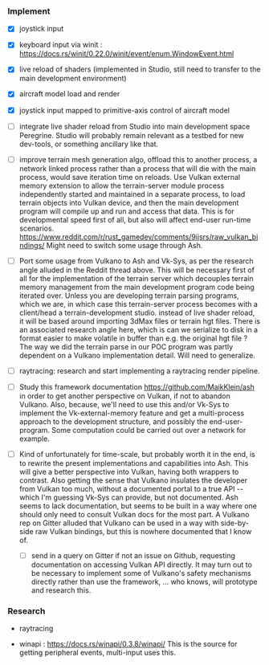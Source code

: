 









### Implement



- [x] joystick input

- [x] keyboard input via winit : https://docs.rs/winit/0.22.0/winit/event/enum.WindowEvent.html
- [x] live reload of shaders (implemented in Studio, still need to transfer to the main development environment)

- [x] aircraft model load and render

- [x] joystick input mapped to primitive-axis control of aircraft model

- [ ] integrate live shader reload from Studio into main development space Peregrine.  Studio will probably remain relevant as a testbed for new dev-tools, or something ancillary like that.

- [ ] improve terrain mesh generation algo, offload this to another process, a network linked process rather than a process that will die with the main process, would save iteration time on reloads.
    Use Vulkan external memory extension to allow the terrain-server module process independently started and maintained in a separate process, to load terrain objects into Vulkan device, and then the main development program will compile up and run and access that data.  This is for developmental speed first of all, but also will affect end-user run-time scenarios.
    https://www.reddit.com/r/rust_gamedev/comments/9ijsrs/raw_vulkan_bindings/
    Might need to switch some usage through Ash.

- [ ]  Port some usage from Vulkano to Ash and Vk-Sys, as per the research angle alluded in the Reddit thread above.  This will be necessary first of all for the implementation of the terrain server which decouples terrain memory management from the main development program code being iterated over.  Unless you are developing terrain parsing programs, which we are, in which case this terrain-server process becomes with a client/head a terrain-development studio.  instead of live shader reload, it will be based around importing 3dMax files or terrain hgt files.  There is an associated research angle here, which is can we serialize to disk in a format easier to make volatile in buffer than e.g. the original hgt file ?  The way we did the terrain parse in our POC program was partly dependent on a Vulkano implementation detail.  Will need to generalize.

- [ ] raytracing: research and start implementing a raytracing render pipeline.

- [ ] Study this framework documentation https://github.com/MaikKlein/ash
 in order to get another perspective on Vulkan, if not to abandon Vulkano.  Also, because, we'll need to use this and/or Vk-Sys to implement the Vk-external-memory feature and get a multi-process approach to the development structure, and possibly the end-user-program. Some computation could be carried out over a network for example.

- [ ] Kind of unfortunately for time-scale, but probably worth it in the end, is to rewrite the present implementations and capabilities into Ash.  This will give a better perspective into Vulkan, having both wrappers to contrast.  Also getting the sense that Vulkano insulates the developer from Vulkan too much, without a documented portal to a true API -- which I'm guessing Vk-Sys can provide, but not documented.  Ash seems to lack documentation, but seems to be built in a way where one should only need to consult Vulkan docs for the most part.  A Vulkano rep on Gitter alluded that Vulkano can be used in a way with side-by-side raw Vulkan bindings, but this is nowhere documented that I know of.
    - [ ] send in a query on Gitter if not an issue on Github, requesting documentation on accessing Vulkan API directly.  It may turn out to be necessary to implement some of Vulkano's safety mechanisms directly rather than use the framework, ... who knows, will prototype and research this.  


### Research

- raytracing

- winapi : https://docs.rs/winapi/0.3.8/winapi/
    This is the source for getting peripheral events, multi-input uses this.
